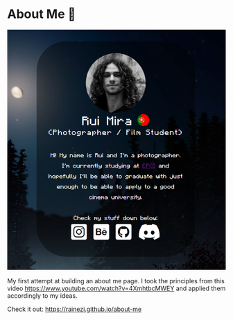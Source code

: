 # About Me 👨

<img src="assets/site_screenshot.png" alt="Website Screenshot">

My first attempt at building an about me page.
I took the principles from this video https://www.youtube.com/watch?v=4XmhtbcMWEY and applied them accordingly to my ideas.

Check it out:
https://rainezi.github.io/about-me
